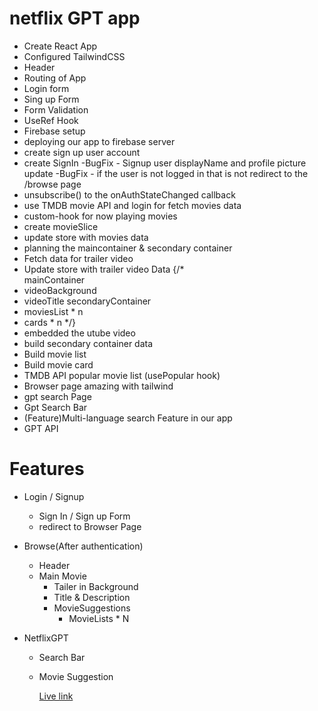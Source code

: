 # netflix GPT app

- Create React App
- Configured TailwindCSS
- Header
- Routing of App
- Login form
- Sing up Form
- Form Validation
- UseRef Hook
- Firebase setup
- deploying our app to firebase server
- create sign up user account
- create SignIn
  -BugFix - Signup user displayName and profile picture update
  -BugFix - if the user is not logged in that is not redirect to the /browse page
- unsubscribe() to the onAuthStateChanged callback
- use TMDB movie API and login for fetch movies data
- custom-hook for now playing movies
- create movieSlice
- update store with movies data
- planning the maincontainer & secondary container
- Fetch data for trailer video
- Update store with trailer video Data
   {/*       
mainContainer
 - videoBackground
 - videoTitle
 secondaryContainer
 - moviesList * n
 - cards * n
 */}
- embedded the utube video
- build secondary container data
- Build movie list
- Build movie card
- TMDB API popular movie list (usePopular hook)
- Browser page amazing with tailwind
- gpt search Page
- Gpt Search Bar
- (Feature)Multi-language search Feature in our app
- GPT API
# Features

- Login / Signup
  - Sign In / Sign up Form
  - redirect to Browser Page
- Browse(After authentication)
  - Header
  - Main Movie
    - Tailer in Background
    - Title & Description
    - MovieSuggestions
      - MovieLists \* N

- NetflixGPT

  - Search Bar
  - Movie Suggestion
 
    [Live link](https://netflix-gpt-six-blond.vercel.app/)
